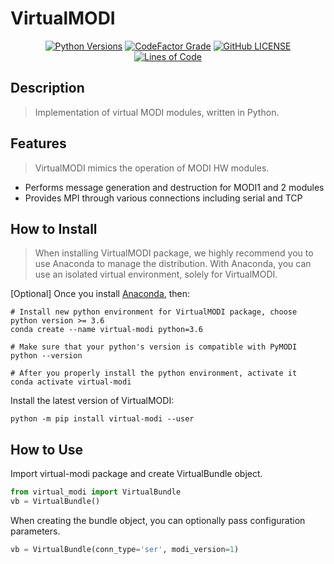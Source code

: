 # VirtualMODI
<div align="center">

[![Python Versions](https://img.shields.io/pypi/pyversions/virtual-modi.svg?style=flat-square)](https://pypi.python.org/pypi/virtual-modi)
[![CodeFactor Grade](https://img.shields.io/codefactor/grade/github/LUXROBO/virtual-modi/main?style=flat-square)](https://www.codefactor.io/repository/github/luxrobo/virtual-modi/overview/main)
[![GitHub LICENSE](https://img.shields.io/github/license/LUXROBO/virtual-modi?style=flat-square&color=blue)](https://github.com/LUXROBO/virtual-modi/blob/main/LICENSE)
[![Lines of Code](https://img.shields.io/tokei/lines/github/LUXROBO/virtual-modi?style=flat-square)](https://github.com/LUXROBO/virtual-modi/tree/main/virtual_modi)

</div>

## Description
> Implementation of virtual MODI modules, written in Python.

## Features
> VirtualMODI mimics the operation of MODI HW modules.
* Performs message generation and destruction for MODI1 and 2 modules
* Provides MPI through various connections including serial and TCP

## How to Install
> When installing VirtualMODI package, we highly recommend you to use Anaconda to manage the distribution.
> With Anaconda, you can use an isolated virtual environment, solely for VirtualMODI.

[Optional] Once you install [Anaconda](https://docs.anaconda.com/anaconda/install/), then:
```commandline
# Install new python environment for VirtualMODI package, choose python version >= 3.6
conda create --name virtual-modi python=3.6

# Make sure that your python's version is compatible with PyMODI
python --version

# After you properly install the python environment, activate it
conda activate virtual-modi
```

Install the latest version of VirtualMODI:
```commandline
python -m pip install virtual-modi --user
```

## How to Use
Import virtual-modi package and create VirtualBundle object.
```python
from virtual_modi import VirtualBundle
vb = VirtualBundle()
```

When creating the bundle object, you can optionally pass configuration parameters.
```python
vb = VirtualBundle(conn_type='ser', modi_version=1)
```
